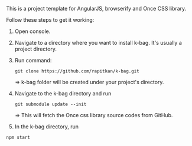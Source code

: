 This is a project template for AngularJS, browserify and Once CSS library.

Follow these steps to get it working:

1. Open console.
2. Navigate to a directory where you want to install k-bag. It's usually a project directory.
3. Run command:

    `git clone https://github.com/rapitkan/k-bag.git`

    => k-bag folder will be created under your project's directory.

4. Navigate to the k-bag directory and run

   `git submodule update --init`
  
    => This will fetch the Once css library source codes from GitHub.

5. In the k-bag directory, run

  `npm start`